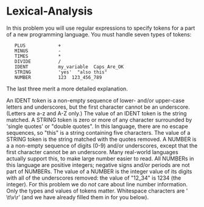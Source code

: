 # Lexical-Analysis

In this problem you will use regular expressions to specify tokens for a part of a new programming language. You must handle seven types of
tokens:

       PLUS            +
       MINUS           -
       TIMES           *
       DIVIDE          /
       IDENT           my_variable  Caps_Are_OK
       STRING          'yes'  "also this"  
       NUMBER          123  123_456_789

The last three merit a more detailed explanation. 

An IDENT token is a non-empty sequence of lower- and/or upper-case letters and underscores, but the first character cannot be an underscore. (Letters are a-z and A-Z only.) The value of an IDENT token is the string matched. A STRING token is zero or more of any character surrounded by 'single quotes' or "double quotes". In this language, there are no escape sequences, so "this\" is a string containing five characters. The value of a STRING token is the string matched with the quotes removed. A NUMBER is a a non-empty sequence of digits (0-9) and/or underscores, except that the first character cannot be an underscore. Many real-world languages actually support this, to make large number easier to read. All NUMBERs in this language are positive integers; negative signs and/or periods are not part of NUMBERs. The value of a NUMBER is the integer value of its digits with all of the underscores removed: the value of "12_34" is 1234 (the integer). For this problem we do *not* care about line number information. Only the types and values of tokens matter. Whitespace characters are ' \t\v\r' (and we have already filled them in for you below). 
